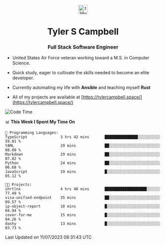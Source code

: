<p align="center">
<a href="https://www.linkedin.com/in/t36campbell" target="blank"><img align="center" src="https://ik.imagekit.io/t36campbell/Portfolio/linkedin.png.original_m8bbGgPh6.png" alt="t36campbell" height="30" width="30" /></a>
</p>
<h1 align="center">Tyler S Campbell</h1>
<h3 align="center">Full Stack Software Engineer</h3>

* United States Air Force veteran working toward a M.S. in Computer Science.

* Quick study, eager to cultivate the skills needed to become an elite developer.

* Currently automating my life with **Ansible** and teaching myself **Rust**

* All of my projects are available at [https://tylercampbell.space/](https://tylercampbell.space/)

<!--START_SECTION:waka-->
![Code Time](http://img.shields.io/badge/Code%20Time-2%2C607%20hrs%2042%20mins-blue)

📊 **This Week I Spent My Time On** 

```text
💬 Programming Languages: 
TypeScript               3 hrs 42 mins       ███████████████░░░░░░░░░░   59.81 % 
YAML                     29 mins             ██░░░░░░░░░░░░░░░░░░░░░░░   08.00 % 
Markdown                 29 mins             ██░░░░░░░░░░░░░░░░░░░░░░░   07.82 % 
Python                   24 mins             ██░░░░░░░░░░░░░░░░░░░░░░░   06.68 % 
JavaScript               19 mins             █░░░░░░░░░░░░░░░░░░░░░░░░   05.12 % 

🐱‍💻 Projects: 
shrtlnx                  4 hrs 48 mins       ███████████████████░░░░░░   77.49 % 
visa-unified-endpoint    35 mins             ██░░░░░░░░░░░░░░░░░░░░░░░   09.57 % 
ip-object-report         18 mins             █░░░░░░░░░░░░░░░░░░░░░░░░   04.94 % 
cover-for-me             15 mins             █░░░░░░░░░░░░░░░░░░░░░░░░   04.26 % 
dashy                    13 mins             █░░░░░░░░░░░░░░░░░░░░░░░░   03.73 % 
```


 Last Updated on 11/07/2023 08:31:43 UTC
<!--END_SECTION:waka-->
